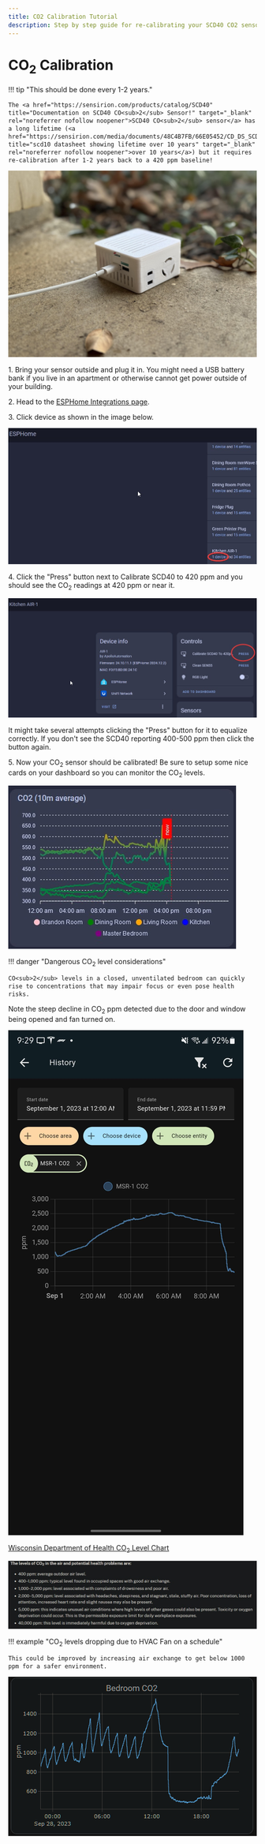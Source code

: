 ```yaml
---
title: CO2 Calibration Tutorial
description: Step by step guide for re-calibrating your SCD40 CO2 sensor
---
```

# CO<sub>2</sub> Calibration

!!! tip "This should be done every 1-2 years."

    The <a href="https://sensirion.com/products/catalog/SCD40" title="Documentation on SCD40 CO<sub>2</sub> Sensor!" target="_blank" rel="noreferrer nofollow noopener">SCD40 CO<sub>2</sub> sensor</a> has a long lifetime (<a href="https://sensirion.com/media/documents/48C4B7FB/66E05452/CD_DS_SCD4x_Datasheet_D1.pdf" title="scd10 datasheet showing lifetime over 10 years" target="_blank" rel="noreferrer nofollow noopener">over 10 years</a>) but it requires re-calibration after 1-2 years back to a 420 ppm baseline!

![AIR-1 Shown Outdoors for CO2 Calibration Portrait Image](assets/air-1-co2-calibration-portrait-image-1.jpg "AIR-1 Shown Outdoors for CO2 Calibration")

1\. Bring your sensor outside and plug it in. You might need a USB battery bank if you live in an apartment or otherwise cannot get power outside of your building.

2\. Head to the <a href="http://homeassistant.local:8123/config/integrations/integration/esphome" title="Click me to go to the ESPHome integrations page" target="_blank" rel="noreferrer nofollow noopener">ESPHome Integrations page</a>.

3\. Click device as shown in the image below.

![](assets/air-1-co2-calibration-image-2-1.jpg)

4\. Click the "Press" button next to Calibrate SCD40 to 420 ppm and you should see the CO<sub>2</sub> readings at 420 ppm or near it.

![](assets/air-1-co2-calibration-image-3.jpg)

It might take several attempts clicking the "Press" button for it to equalize correctly. If you don't see the SCD40 reporting 400-500 ppm then click the button again.

5\. Now your CO<sub>2</sub> sensor should be calibrated! Be sure to setup some nice cards on your dashboard so you can monitor the CO<sub>2</sub> levels.

![Image of CO2ppm on a graph](assets/air-1-co2-calibration-image-4.jpg)

!!! danger "Dangerous CO<sub>2</sub> level considerations"

    CO<sub>2</sub> levels in a closed, unventilated bedroom can quickly rise to concentrations that may impair focus or even pose health risks.

Note the steep decline in CO<sub>2</sub> ppm detected due to the door and window being opened and fan turned on.

![CO2_8.jpg](assets/air-1-co2-calibration-image-5.jpg)

<a href="https://www.dhs.wisconsin.gov/chemical/carbondioxide.htm" target="_blank" rel="noreferrer nofollow noopener">Wisconsin Department of Health CO<sub>2</sub> Level Chart</a>

![CO2 Health Department.png](assets/air-1-co2-calibration-image-6.jpg)

!!! example "CO<sub>2</sub> levels dropping due to HVAC Fan on a schedule"

    This could be improved by increasing air exchange to get below 1000 ppm for a safer environment.

![Plotly CO2 Graph.png](../assets/plotly-co2-graph.png)